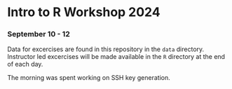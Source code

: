 # Intro to R Workshop 2024
### September 10 - 12

Data for excercises are found in this repository in the `data` directory. Instructor led excercises will be made available in the `R` directory at the end of each day.

The morning was spent working on SSH key generation.